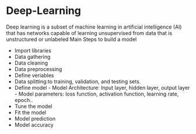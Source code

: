 # Deep-Learning
Deep learning is a subset of machine learning in artificial intelligence (AI) that has networks capable of learning unsupervised from data that is unstructured or unlabeled
Main Steps to build a model

* Import libraries
* Data gathering
* Data cleaning
* Data preprocessing
* Define veriables
* Data splitting:to training, validation, and testing sets.
* Define model
        - Model Architecture: Input layer, hidden layer, output layer
		- Model parameters: loss function, activation function, learning rate, epoch..
* Tune the model
* Fit the model
* Model prediction
* Model accuracy
